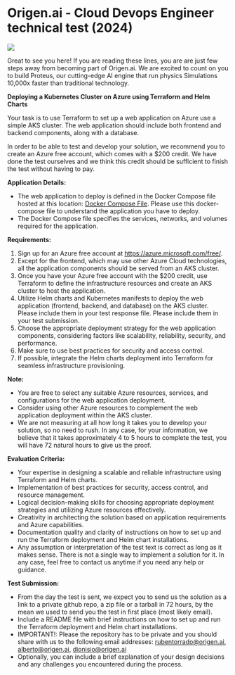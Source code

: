 # Origen.ai - Cloud Devops Engineer technical test (2024)

![](https://www.origen.ai/uploads/Norne-Reservoir-Image-PINNs-Laptop-2-atT4.jpg)

Great to see you here! If you are reading these lines, you are are just few steps away from becoming part of Origen.ai. We are excited to count on you to build Proteus, our cutting-edge AI engine that run physics Simulations 10,000x faster than traditional technology.

**Deploying a Kubernetes Cluster on Azure using Terraform and Helm Charts**

Your task is to use Terraform to set up a web application on Azure use a simple AKS cluster. The web application should include both frontend and backend components, along with a database.

In order to be able to test and develop your solution, we recommend you to create an Azure free account, which comes with a $200 credit. We have done the test ourselves and we think this credit should be sufficient to finish the test without having to pay.

**Application Details:**
- The web application to deploy is defined in the Docker Compose file hosted at this location: [Docker Compose File](https://github.com/OriGenAI/cloud-engineer-test-sample-app/blob/master/docker-compose.yml). Please use this docker-compose file to understand the application you have to deploy.
- The Docker Compose file specifies the services, networks, and volumes required for the application.

**Requirements:**

1. Sign up for an Azure free account at https://azure.microsoft.com/free/.
2. Except for the frontend, which may use other Azure Cloud technologies, all the application components should be served from an AKS cluster.
3. Once you have your Azure free account with the $200 credit, use Terraform to define the infrastructure resources and create an AKS cluster to host the application.
4. Utilize Helm charts and Kubernetes manifests to deploy the web application (frontend, backend, and database) on the AKS cluster. Please include them in your test response file. Please include them in your test submission.
5. Choose the appropriate deployment strategy for the web application components, considering factors like scalability, reliability, security, and performance.
6. Make sure to use best practices for security and access control.
7. If possible, integrate the Helm charts deployment into Terraform for seamless infrastructure provisioning.

**Note:**

- You are free to select any suitable Azure resources, services, and configurations for the web application deployment.
- Consider using other Azure resources to complement the web application deployment within the AKS cluster.
- We are not measuring at all how long it takes you to develop your solution, so no need to rush. In any case, for your information, we believe that it takes approximately 4 to 5 hours to complete the test, you will have 72 natural hours to give us the proof.

**Evaluation Criteria:**

- Your expertise in designing a scalable and reliable infrastructure using Terraform and Helm charts.
- Implementation of best practices for security, access control, and resource management.
- Logical decision-making skills for choosing appropriate deployment strategies and utilizing Azure resources effectively.
- Creativity in architecting the solution based on application requirements and Azure capabilities.
- Documentation quality and clarity of instructions on how to set up and run the Terraform deployment and Helm chart installations.
- Any assumption or interpretation of the test text is correct as long as it makes sense. There is not a single way to implement a solution for it. In any case, feel free to contact us anytime if you need any help or guidance.

**Test Submission:**

- From the day the test is sent, we expect you to send us the solution as a link to a private github repo, a zip file or a tarball in 72 hours, by the mean we used to send you the test in first place (most likely email).
- Include a README file with brief instructions on how to set up and run the Terraform deployment and Helm chart installations.
- IMPORTANT!: Please the repository has to be private and you should share with us to the following email addresses: rubentorrado@origen.ai, alberto@origen.ai, dionisio@origen.ai
- Optionally, you can include a brief explanation of your design decisions and any challenges you encountered during the process.
